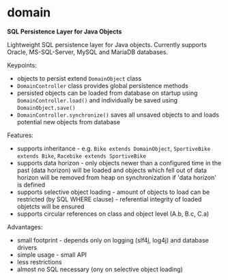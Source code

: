 # domain
**SQL Persistence Layer for Java Objects**

Lightweight SQL persistence layer for Java objects. Currently supports Oracle, MS-SQL-Server, MySQL and MariaDB databases.

Keypoints:
- objects to persist extend `DomainObject` class
- `DomainController` class provides global persistence methods
- persisted objects can be loaded from database on startup using `DomainController.load()` and individually be saved using `DomainObject.save()`
- `DomainController.synchronize()` saves all unsaved objects to and loads potential new objects from database

Features:
- supports inheritance - e.g. `Bike extends DomainObject`, `SportiveBike extends Bike`, `Racebike extends SportiveBike`
- supports data horizon - only objects newer than a configured time in the past (data horizon) will be loaded and objects which fell out of data horizon will be removed from heap on synchronization if 'data horizon' is defined
- supports selective object loading - amount of objects to load can be restricted (by SQL WHERE clause) - referential integrity of loaded objetcts will be ensured
- supports circular references on class and object level (A.b, B.c, C.a)

Advantages:
- small footprint - depends only on logging (slf4j, log4j) and database drivers
- simple usage - small API
- less restrictions
- almost no SQL necessary (ony on selective object loading)
